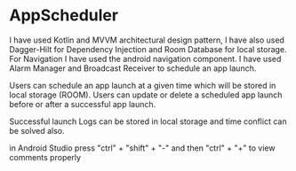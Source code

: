 # AppScheduler

I have used Kotlin and MVVM architectural design pattern, I have also used Dagger-Hilt for Dependency Injection and Room Database for local storage.
For Navigation I have used the android navigation component. I have used Alarm Manager and Broadcast Receiver to schedule an app launch.

Users can schedule an app launch at a given time which will be stored in local storage (ROOM). 
Users can update or delete a scheduled app launch before or after a successful app launch.

Successful launch Logs can be stored in local storage and time conflict can be solved also.

in Android Studio press "ctrl" + "shift" + "-" and then "ctrl" + "+" to view comments properly
